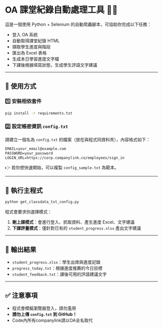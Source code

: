 # OA 課堂紀錄自動處理工具 🧑‍🏫

這是一個使用 Python + Selenium 的自動爬蟲腳本，可協助你完成以下任務：

- 登入 OA 系統
- 自動取得課堂紀錄 HTML
- 擷取學生進度與階段
- 匯出為 Excel 表格
- 生成本日學習進度文字檔
- 下課後根據填寫狀態，生成學生評語文字建議

---

## 🔧 使用方式

### 1️⃣ 安裝相依套件

```bash
pip install -r requirements.txt
```

### 2️⃣ 設定帳密資訊 `config.txt`

請建立一個名為 `config.txt` 的檔案（放在與程式同資料夾），內容格式如下：

```txt
EMAIL=your_email@example.com
PASSWORD=your_password
LOGIN_URL=https://corp.companylink.co/employees/sign_in
```

👉 若你想快速開始，可以複製 `config_sample.txt` 為範本。

---

## 🚀 執行主程式

```bash
python get_classdata_txt_config.py
```

程式會要求你選擇模式：

1. **剛上課模式**：會進行登入、抓取資料、產生進度 Excel、文字建議
2. **下課評量模式**：僅針對已有的 `student_progress.xlsx` 產出文字建議

---

## 📁 輸出結果

- `student_progress.xlsx`：學生出席與進度記錄
- `progress_today.txt`：根據進度推薦的今日目標
- `student_feedback.txt`：課後可用的評語建議文字

---

## ✅ 注意事項

- 程式會模擬瀏覽器登入，請勿濫用
- **請勿上傳 `config.txt` 到 GitHub！**
- Code內所有companylink請以OA全名取代
